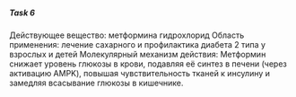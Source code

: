 ##### Task 6
Действующее вещество: метформина гидрохлорид
Область применения: лечение сахарного и профилактика диабета 2 типа у взрослых и детей
Молекулярный механизм действия: Метформин снижает уровень глюкозы в крови, подавляя её синтез в печени (через активацию AMPK), повышая чувствительность тканей к инсулину и замедляя всасывание глюкозы в кишечнике.
